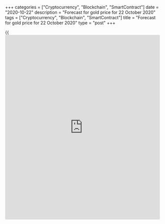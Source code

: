 +++
categories = ["Cryptocurrency", "Blockchain", "SmartContract"]
date = "2020-10-22"
description = "Forecast for gold price for 22 October 2020"
tags = ["Cryptocurrency", "Blockchain", "SmartContract"]
title = "Forecast for gold price for 22 October 2020"
type = "post"
+++

{{<iframe id="large-banner" src="https://www.bounty.group/#slide=11.0" width="100%" height="600" scrolling="no" style="border: 0px solid rgb(216, 221, 230); border-radius: 3px;">}}

2020-10-22

2020-10-22

Gold allies itself with euro. Analysis as of 22.10.2020Dmitri Demidenko

Probably, it’s not fiscal stimulus that makes financial markets move. To
find out the truth, a more thorough look may be needed. Let’s have a try
and make a trading plan for gold.

## Weekly fundamental forecast for gold

Looking at financial assets’ different reaction to uncertainty around
the US fiscal stimulus, we may wonder if that is someone’s plan to draw
[investor](https://www.fintechee.com/tutorial-for-forex-trading/investor-mode/)s’ attention from something much more serious. Indeed, there is
a doubt that another support package will be accepted before the
election, and that makes the stocks fall. On the contrary, the treasury
yield has reached its highest since the beginning of June on
expectations of additional issuance and capital flow from the secondary
market to the primary market. The falling dollar increases the turmoil,
which usually points to a drop in uncertainty. What’s going on? How
should the traders who work with gold behave?

According to TD Securities, fiscal stimulus [news](https://www.letsplayfx.com/blog/forex-news-website/) is nothing but market
noise. The package will be approved of anyway, before or after the
election. That will strengthen the current reflation and support stock
indexes and gold. As for the treasury yield growth, it can’t last
forever. Investors know well that one doesn’t play against the Fed.
Jerome Powell and his colleagues won’t allow borrowing costs to soar,
which will complicate the process of the GDP’s recovery. The Fed will
start to buy long-term debt funds, and that will lower profitability.
Thus, gold has only one way to go: north.

I agree with TD Securities, and would also like to add that an important
bullish driver for [XAUUSD][1] is a weak dollar. To be more precise,
it’s a strong euro, its share in the USD index being 57%. The first
issuance of the EU common bonds and high demand for the peripheral
countries’ bonds will move money from the USA to Europe and support
[EURUSD][2] bulls. Indeed, the fall in the treasury yield may not be
related to fiscal stimulus expectations, but to the goal of selling
treasuries and buying the European bonds.

### [EURUSD ][2]and US treasury yield

 _Source: Trading Economics._

Thus, fiscal stimulus talks are nothing more than a cover that most
likely hides the faster flow of money to the European bond market. That
explains why the US dollar is weak, and the treasury yield grows. For
how long will the [EURUSD][2] be rallying and supporting gold? For as
long as the ECB is maintaining a rumor of extending the asset buying
program at the meeting on 29 October. The Executive Board’s members,
including key economist Philip Lane and Christine Lagarde, have been
often mentioning COVID-19’s fast spread across Europe and its negative
impact on GDP and inflation. Thus, the market has already started
factoring the expectation that QE will be expanded at the Board’s
nearest meeting.

### Weekly trading plan for gold

Even if “golden” bulls have already failed twice to take the resistance
level of $1,930 per ounce, they won’t quit trying. A successful breakout
will be a signal for building up long positions formed at the level of
[$1875][3].

* * *

P.S. Did you like my article? Share it in social networks: it will be
the best “thank you" :)

Ask me questions and comment below. I’ll be glad to answer your
questions and give necessary explanations.

 **Useful links:**

  * I recommend trying to trade with a reliable broker [here][4]. The system allows you to trade by yourself or copy successful traders from all across the globe.
  * Use my promo-code BLOG for getting deposit bonus 50% on LiteForex platform. Just enter this code in the appropriate field while [depositing][5] your trading account.
  * Telegram chat for traders: <t.me/liteforexengchat>. We are sharing the signals and trading experience
  * Telegram channel with high-quality analytics, Forex reviews, training articles, and other useful things for traders <t.me/liteforex>





The content of this article reflects the author’s opinion and does not
necessarily reflect the official position of LiteForex. The material
published on this page is provided for informational purposes only and
should not be considered as the provision of investment advice for the
purposes of Directive 2004/39/EC.

Rate this article:

{{value}}

( {{count}} {{title}} )

   1. my.liteforex.com/trading/chart?symbol=XAUUSD&returnUrl=true
   2. my.liteforex.com/trading/chart?symbol=EURUSD&returnUrl=true
   3. www.liteforex.com/blog/analysts-opinions/gold-could-break-the-bottom-forecast-as-of-28092020/
   4. my.liteforex.com/?category=analysts-opinions&slug=gold-allies-itself-with-euro-analysis-as-of-22102020&openPopup=%2Fregistration%2Fpopup&utm_source=blog&utm_medium=article&utm_campaign=bonus
   5. my.liteforex.com/deposit/?category=analysts-opinions&slug=gold-allies-itself-with-euro-analysis-as-of-22102020&promo_code=BLOG&utm_source=blog&utm_medium=article&utm_campaign=bonus